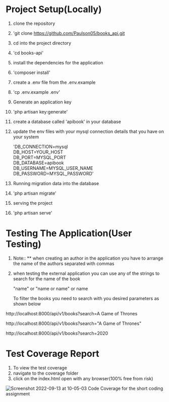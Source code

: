 # Project Setup(Locally)


 1.   clone the repository
 2.   'git clone https://github.com/Paulson05/books_api.git
 3.   cd into the project directory
 4.   'cd books-api'
 5.   install the dependencies for the application
 6.   'composer install'
 7.   create a .env file from the .env.example
 8.   'cp .env.example .env'
 9.   Generate an application key
 10.   'php artisan key:generate'
 11.   create a database called 'apibook' in your database
 12.   update the env files with your mysql connection details that you have on your system
 
        'DB_CONNECTION=mysql  
         DB_HOST=YOUR_HOST  
         DB_PORT=MYSQL_PORT  
         DB_DATABASE=apibook  
         DB_USERNAME=MYSQL_USER_NAME  
         DB_PASSWORD=MYSQL_PASSWORD'
         
         
 13.    Running migration data into the database
 14.    'php artisan migrate'
 15.    serving the project
 16.    'php artisan serve'


# Testing The Application(User Testing)



 1.  Note:: ** when creating an author in the application you have to arrange the name of the authors separated with commas

 2.  when testing the external application you can use any of the strings to search for the name of the book

      "name" or "name or name" or name

     To filter the books you need to search with you desired parameters as shown below

http://localhost:8000/api/v1/books?search=A Game of Thrones

http://localhost:8000/api/v1/books?search="A Game of Thrones"

http://localhost:8000/api/v1/books?search=2020



# Test Coverage Report



1.    To view the test coverage
2.    navigate to the coverage folder
3.    click on the index.html open with any browser(100% free from risk)


![Screenshot 2022-09-13 at 10-05-03 Code Coverage for the short coding assignment](https://user-images.githubusercontent.com/63076848/189860804-052ac9b9-5430-450d-a970-64e4c49d1ba5.png)


